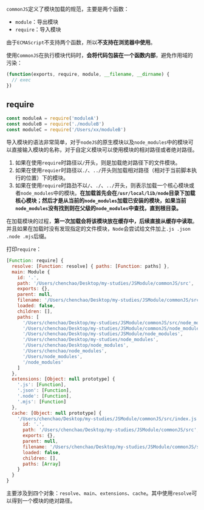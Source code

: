 `commonJS`定义了模块加载的规范，主要是两个函数：

- `module`：导出模块
- `require`：导入模块

由于`ECMAScript`不支持两个函数，所以**不支持在浏览器中使用**。

使用`CommonJS`在执行模块代码时，**会将代码包装在一个函数内部**，避免作用域的污染：

```javascript
(function(exports, require, module, __filename, __dirname) {
  // exec
})
```

## require

```js
const moduleA = require('moduleA')
const moduleB = require('./moduleB')
const moduleC = require('/Users/xx/moduleB')
```

导入模块的语法非常简单，对于`nodeJS`的原生模块以及`node_modules`中的模块可以直接输入模块的名称，对于自定义模块可以使用模块的相对路径或者绝对路径。

1. 如果在使用`require`时路径以`/`开头，则是加载绝对路径下的文件模块。
2. 如果在使用`requier`时路径以`./`、`../`开头则加载相对路径（相对于当前脚本执行的位置）下的模块。
3. 如果在使用`require`时路劲不以`/`、`./`、`../`开头，则表示加载一个核心模块或者`node_modules`中的模块。**在加载首先会在`/usr/local/lib/node`目录下加载核心模块；然后才是从当前的`node_modules`加载已安装的模块，如果当前`node_modules`没有找到则在父级的`node_modules`中查找，直到根目录。**

在加载模块的过程，**第一次加载会将该模块放在缓存中，后续直接从缓存中读取**。并且如果在加载时没有发现指定的文件模块，`Node`会尝试给文件加上`.js .json .node .mjs`后缀。

打印`require`：

```js
[Function: require] {
  resolve: [Function: resolve] { paths: [Function: paths] },
  main: Module {
    id: '.',
    path: '/Users/chenchao/Desktop/my-studies/JSModule/commonJS/src',
    exports: {},
    parent: null,
    filename: '/Users/chenchao/Desktop/my-studies/JSModule/commonJS/src/index.js',
    loaded: false,
    children: [],
    paths: [
      '/Users/chenchao/Desktop/my-studies/JSModule/commonJS/src/node_modules',
      '/Users/chenchao/Desktop/my-studies/JSModule/commonJS/node_modules',
      '/Users/chenchao/Desktop/my-studies/JSModule/node_modules',
      '/Users/chenchao/Desktop/my-studies/node_modules',
      '/Users/chenchao/Desktop/node_modules',
      '/Users/chenchao/node_modules',
      '/Users/node_modules',
      '/node_modules'
    ]
  },
  extensions: [Object: null prototype] {
    '.js': [Function],
    '.json': [Function],
    '.node': [Function],
    '.mjs': [Function]
  },
  cache: [Object: null prototype] {
    '/Users/chenchao/Desktop/my-studies/JSModule/commonJS/src/index.js': Module {
      id: '.',
      path: '/Users/chenchao/Desktop/my-studies/JSModule/commonJS/src',
      exports: {},
      parent: null,
      filename: '/Users/chenchao/Desktop/my-studies/JSModule/commonJS/src/index.js',
      loaded: false,
      children: [],
      paths: [Array]
    }
  }
}
```

主要涉及到四个对象：`resolve`、`main`、`extensions`、`cache`。其中使用`resolve`可以得到一个模块的绝对路径。

